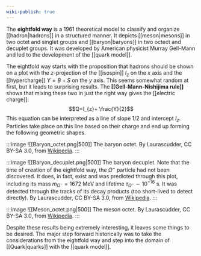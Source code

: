 ```yaml
---
wiki-publish: true
---
```

The **eightfold way** is a 1961 theoretical model to classify and organize [[hadron|hadrons]] in a structured manner. It depicts [[meson|mesons]] in two octet and singlet groups and [[baryon|baryons]] in two octect and decuplet groups. It was developed by American physicist Murray Gell-Mann and led to the development of the [[quark model]].

The eightfold way starts with the proposition that hadrons should be shown on a plot with the $z$-projection of the [[isospin]] $I_{z}$ on the $x$ axis and the [[hypercharge]] $Y=B+S$ on the $y$ axis. This seems somewhat random at first, but it leads to surprising results. The **[[Gell-Mann-Nishijima rule]]** shows that mixing these two in just the right way gives the [[electric charge]]:
$$Q=I_{z}+ \frac{Y}{2}$$
This equation can be interpreted as a line of slope 1/2 and intercept $I_{z}$. Particles take place on this line based on their charge and end up forming the following geometric shapes.

:::image
![[Baryon_octet.png|500]]
The baryon octet.
By Laurascudder, CC BY-SA 3.0, from [Wikipedia](https://commons.wikimedia.org/w/index.php?curid=2379551).
:::

:::image
![[Baryon_decuplet.png|500]]
The baryon decuplet. Note that the time of creation of the eightfold way, the $\Omega^{-}$ particle had not been discovered. It does, in fact, exist and was predicted through this plot, including its mass $m_{\Omega^{-}}=1672\text{ MeV}$ and lifetime $\tau_{\Omega^{-}}\sim 10^{-16}\text{ s}$. It was detected through the tracks of its decay products (too short-lived to detect directly).
By Laurascudder, CC BY-SA 3.0, from [Wikipedia](https://commons.wikimedia.org/w/index.php?curid=2379556).
:::

:::image
![[Meson_octet.png|500]]
The meson octet.
By Laurascudder, CC BY-SA 3.0, from [Wikipedia](https://commons.wikimedia.org/w/index.php?curid=2379550).
:::

Despite these results being extremely interesting, it leaves some things to be desired. The major step forward historically was to take the considerations from the eightfold way and step into the domain of [[Quark|quarks]] with the [[quark model]].